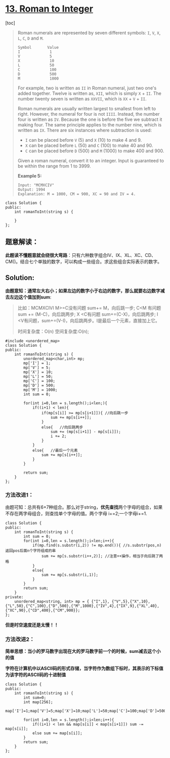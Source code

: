 # [13. Roman to Integer]( https://leetcode.com/problems/roman-to-integer/ )

[toc]

>Roman numerals are represented by seven different symbols: `I`, `V`, `X`, `L`, `C`, `D` and `M`.
>
>```
>Symbol       Value
>I             1
>V             5
>X             10
>L             50
>C             100
>D             500
>M             1000
>```
>
>For example, two is written as `II` in Roman numeral, just two one's added together. Twelve is written as, `XII`, which is simply `X` + `II`. The number twenty seven is written as `XXVII`, which is `XX` + `V` + `II`.
>
>Roman numerals are usually written largest to smallest from left to right. However, the numeral for four is not `IIII`. Instead, the number four is written as `IV`. Because the one is before the five we subtract it making four. The same principle applies to the number nine, which is written as `IX`. There are six instances where subtraction is used: 
>
>- `I` can be placed before `V` (5) and `X` (10) to make 4 and 9. 
>- `X` can be placed before `L` (50) and `C` (100) to make 40 and 90. 
>- `C` can be placed before `D` (500) and `M` (1000) to make 400 and 900.
>
>Given a roman numeral, convert it to an integer. Input is guaranteed to be within the range from 1 to 3999.
>
>**Example 5:**
>
>```
>Input: "MCMXCIV"
>Output: 1994
>Explanation: M = 1000, CM = 900, XC = 90 and IV = 4.
>```

```
class Solution {
public:
    int romanToInt(string s) {
        
    }
};
```

## 题意解读：

**此题读不懂题意就会绕很大弯路**：只有六种数字组合IV、IX、XL、XC、CD、CM()。结合七个单独的数字，可以构成一些组合。求这些组合实际表示的数字。

## Solution:

**由题意知：通常左大右小；如果左边的数字小于右边的数字，那么就要右边数字减去左边这个值加到sum**:

>  比如：MCMXCIVI   M>=C没有问题 sum+= M，向后跳一步; C<M 有问题 sum += (M-C)，向后跳两步; X <C有问题 sum+=(C-X)，向后跳两步; I <V有问题，sum+=(V-I)，向后跳两步。I是最后一个元素，直接加上它。
>
>  时间复杂度：O(n)  空间复杂度:O(n);

```
#include <unordered_map>
class Solution {
public:
    int romanToInt(string s) {
        unordered_map<char,int> mp;
        mp['I'] = 1;
        mp['V'] = 5;
        mp['X'] = 10;
        mp['L'] = 50;
        mp['C'] = 100;
        mp['D'] = 500;
        mp['M'] = 1000;
        int sum = 0;
        
        for(int i=0,len = s.length();i<len;){
        	if((i+1) < len){
        		if(mp[s[i]] >= mp[s[i+1]]){ //向后跳一步
        			sum += mp[s[i++]];
        		}
        		else{	//向后跳两步
        			sum += (mp[s[i+1]] - mp[s[i]]);
        			i += 2;
        		}
        	}
        	else{   //最后一个元素
        		sum += mp[s[i++]];
        	}
        }
        
        return sum;
    }
};
```



### 方法改进1：

由题可知：总共有6+7种组合。那么对于string，**优先查找**两个字母的组合，如果不存在两字母组合，则查找单个字母的值。两个字母 i+=2;一个字母i+=1.

```
class Solution {
public:
    int romanToInt(string s) {
    	int sum = 0;
        for(int i=0,len = s.length();i<len;i++){
        	if(mp.find(s.substr(i,2)) != mp.end()){ //s.substr(pos,n) 返回pos后面n个字符组成的串
        		sum += mp[s.substr(i++,2)]; //注意++操作，相当于向后跳了两格
        	}
        	else{
        		sum += mp[s.substr(i,1)];
        	}
        }
        return sum;
    }
private:
	unordered_map<string, int> mp = { {"I",1}, {"V",5},{"X",10},{"L",50},{"C",100},{"D",500},{"M",1000},{"IV",4},{"IX",9},{"XL",40},{"XC",90},{"CD",400},{"CM",900}};
};
```



**但是时空速度还是太慢！！**

### 方法改进2：

**简单思想：当小的罗马数字出现在大的罗马数字前一个的时候，sum减去这个小的值**

**字符在计算机中以ASCII码的形式存储，当字符作为数组下标时，其表示的下标值为该字符的ASCII码的十进制值**

```
class Solution {
public:
    int romanToInt(string s) {
        int sum=0;
        int map[256];
        map['I']=1;map['V']=5;map['X']=10;map['L']=50;map['C']=100;map['D']=500;map['M']=1000;
		
		for(int i=0,len = s.length();i<len;i++){
			if((i+1) < len && map[s[i]] < map[s[i+1]]) sum -= map[s[i]];
			else sum += map[s[i]];
		}
		return sum;
    }
};
```

